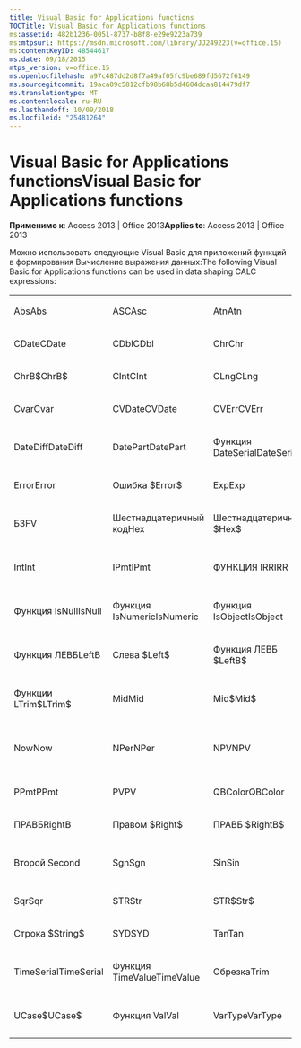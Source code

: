 ```yaml
---
title: Visual Basic for Applications functions
TOCTitle: Visual Basic for Applications functions
ms:assetid: 482b1236-0051-8737-b8f8-e29e9223a739
ms:mtpsurl: https://msdn.microsoft.com/library/JJ249223(v=office.15)
ms:contentKeyID: 48544617
ms.date: 09/18/2015
mtps_version: v=office.15
ms.openlocfilehash: a97c487dd2d8f7a49af05fc9be689fd5672f6149
ms.sourcegitcommit: 19aca09c5812cfb98b68b5d4604dcaa814479df7
ms.translationtype: MT
ms.contentlocale: ru-RU
ms.lasthandoff: 10/09/2018
ms.locfileid: "25481264"
---
```

# <a name="visual-basic-for-applications-functions"></a><span data-ttu-id="0704d-102">Visual Basic for Applications functions</span><span class="sxs-lookup"><span data-stu-id="0704d-102">Visual Basic for Applications functions</span></span>


<span data-ttu-id="0704d-103">**Применимо к**: Access 2013 | Office 2013</span><span class="sxs-lookup"><span data-stu-id="0704d-103">**Applies to**: Access 2013 | Office 2013</span></span>

<span data-ttu-id="0704d-104">Можно использовать следующие Visual Basic для приложений функций в формирования Вычисление выражения данных:</span><span class="sxs-lookup"><span data-stu-id="0704d-104">The following Visual Basic for Applications functions can be used in data shaping CALC expressions:</span></span>

<table style="width:100%;">
<colgroup>
<col style="width: 16%" />
<col style="width: 16%" />
<col style="width: 16%" />
<col style="width: 16%" />
<col style="width: 16%" />
<col style="width: 16%" />
</colgroup>
<tbody>
<tr class="odd">
<td><p><span data-ttu-id="0704d-105">Abs</span><span class="sxs-lookup"><span data-stu-id="0704d-105">Abs</span></span></p></td>
<td><p><span data-ttu-id="0704d-106">ASC</span><span class="sxs-lookup"><span data-stu-id="0704d-106">Asc</span></span></p></td>
<td><p><span data-ttu-id="0704d-107">Atn</span><span class="sxs-lookup"><span data-stu-id="0704d-107">Atn</span></span></p></td>
<td><p><span data-ttu-id="0704d-108">CBool</span><span class="sxs-lookup"><span data-stu-id="0704d-108">CBool</span></span></p></td>
<td><p><span data-ttu-id="0704d-109">CByte</span><span class="sxs-lookup"><span data-stu-id="0704d-109">CByte</span></span></p></td>
<td><p><span data-ttu-id="0704d-110">CCur</span><span class="sxs-lookup"><span data-stu-id="0704d-110">CCur</span></span></p></td>
</tr>
<tr class="even">
<td><p><span data-ttu-id="0704d-111">CDate</span><span class="sxs-lookup"><span data-stu-id="0704d-111">CDate</span></span></p></td>
<td><p><span data-ttu-id="0704d-112">CDbl</span><span class="sxs-lookup"><span data-stu-id="0704d-112">CDbl</span></span></p></td>
<td><p><span data-ttu-id="0704d-113">Chr</span><span class="sxs-lookup"><span data-stu-id="0704d-113">Chr</span></span></p></td>
<td><p><span data-ttu-id="0704d-114">ChrB</span><span class="sxs-lookup"><span data-stu-id="0704d-114">ChrB</span></span></p></td>
<td><p><span data-ttu-id="0704d-115">ChrW</span><span class="sxs-lookup"><span data-stu-id="0704d-115">ChrW</span></span></p></td>
<td><p><span data-ttu-id="0704d-116">Chr$</span><span class="sxs-lookup"><span data-stu-id="0704d-116">Chr$</span></span></p></td>
</tr>
<tr class="odd">
<td><p><span data-ttu-id="0704d-117">ChrB$</span><span class="sxs-lookup"><span data-stu-id="0704d-117">ChrB$</span></span></p></td>
<td><p><span data-ttu-id="0704d-118">CInt</span><span class="sxs-lookup"><span data-stu-id="0704d-118">CInt</span></span></p></td>
<td><p><span data-ttu-id="0704d-119">CLng</span><span class="sxs-lookup"><span data-stu-id="0704d-119">CLng</span></span></p></td>
<td><p><span data-ttu-id="0704d-120">Cos</span><span class="sxs-lookup"><span data-stu-id="0704d-120">Cos</span></span></p></td>
<td><p><span data-ttu-id="0704d-121">CSng</span><span class="sxs-lookup"><span data-stu-id="0704d-121">CSng</span></span></p></td>
<td><p><span data-ttu-id="0704d-122">CStr</span><span class="sxs-lookup"><span data-stu-id="0704d-122">CStr</span></span></p></td>
</tr>
<tr class="even">
<td><p><span data-ttu-id="0704d-123">Cvar</span><span class="sxs-lookup"><span data-stu-id="0704d-123">Cvar</span></span></p></td>
<td><p><span data-ttu-id="0704d-124">CVDate</span><span class="sxs-lookup"><span data-stu-id="0704d-124">CVDate</span></span></p></td>
<td><p><span data-ttu-id="0704d-125">CVErr</span><span class="sxs-lookup"><span data-stu-id="0704d-125">CVErr</span></span></p></td>
<td><p><span data-ttu-id="0704d-126">Date</span><span class="sxs-lookup"><span data-stu-id="0704d-126">Date</span></span></p></td>
<td><p><span data-ttu-id="0704d-127">Дата $</span><span class="sxs-lookup"><span data-stu-id="0704d-127">Date$</span></span></p></td>
<td><p><span data-ttu-id="0704d-128">DateAdd</span><span class="sxs-lookup"><span data-stu-id="0704d-128">DateAdd</span></span></p></td>
</tr>
<tr class="odd">
<td><p><span data-ttu-id="0704d-129">DateDiff</span><span class="sxs-lookup"><span data-stu-id="0704d-129">DateDiff</span></span></p></td>
<td><p><span data-ttu-id="0704d-130">DatePart</span><span class="sxs-lookup"><span data-stu-id="0704d-130">DatePart</span></span></p></td>
<td><p><span data-ttu-id="0704d-131">Функция DateSerial</span><span class="sxs-lookup"><span data-stu-id="0704d-131">DateSerial</span></span></p></td>
<td><p><span data-ttu-id="0704d-132">Функция DateValue</span><span class="sxs-lookup"><span data-stu-id="0704d-132">DateValue</span></span></p></td>
<td><p><span data-ttu-id="0704d-133">Day</span><span class="sxs-lookup"><span data-stu-id="0704d-133">Day</span></span></p></td>
<td><p><span data-ttu-id="0704d-134">DDB</span><span class="sxs-lookup"><span data-stu-id="0704d-134">DDB</span></span></p></td>
</tr>
<tr class="even">
<td><p><span data-ttu-id="0704d-135">Error</span><span class="sxs-lookup"><span data-stu-id="0704d-135">Error</span></span></p></td>
<td><p><span data-ttu-id="0704d-136">Ошибка $</span><span class="sxs-lookup"><span data-stu-id="0704d-136">Error$</span></span></p></td>
<td><p><span data-ttu-id="0704d-137">Exp</span><span class="sxs-lookup"><span data-stu-id="0704d-137">Exp</span></span></p></td>
<td><p><span data-ttu-id="0704d-138">Исправление</span><span class="sxs-lookup"><span data-stu-id="0704d-138">Fix</span></span></p></td>
<td><p><span data-ttu-id="0704d-139">Format</span><span class="sxs-lookup"><span data-stu-id="0704d-139">Format</span></span></p></td>
<td><p><span data-ttu-id="0704d-140">Формат $</span><span class="sxs-lookup"><span data-stu-id="0704d-140">Format$</span></span></p></td>
</tr>
<tr class="odd">
<td><p><span data-ttu-id="0704d-141">БЗ</span><span class="sxs-lookup"><span data-stu-id="0704d-141">FV</span></span></p></td>
<td><p><span data-ttu-id="0704d-142">Шестнадцатеричный код</span><span class="sxs-lookup"><span data-stu-id="0704d-142">Hex</span></span></p></td>
<td><p><span data-ttu-id="0704d-143">Шестнадцатеричный $</span><span class="sxs-lookup"><span data-stu-id="0704d-143">Hex$</span></span></p></td>
<td><p><span data-ttu-id="0704d-144">Час</span><span class="sxs-lookup"><span data-stu-id="0704d-144">Hour</span></span></p></td>
<td><p><span data-ttu-id="0704d-145">IIF</span><span class="sxs-lookup"><span data-stu-id="0704d-145">IIF</span></span></p></td>
<td><p><span data-ttu-id="0704d-146">InStr</span><span class="sxs-lookup"><span data-stu-id="0704d-146">InStr</span></span></p></td>
</tr>
<tr class="even">
<td><p><span data-ttu-id="0704d-147">Int</span><span class="sxs-lookup"><span data-stu-id="0704d-147">Int</span></span></p></td>
<td><p><span data-ttu-id="0704d-148">IPmt</span><span class="sxs-lookup"><span data-stu-id="0704d-148">IPmt</span></span></p></td>
<td><p><span data-ttu-id="0704d-149">ФУНКЦИЯ IRR</span><span class="sxs-lookup"><span data-stu-id="0704d-149">IRR</span></span></p></td>
<td><p><span data-ttu-id="0704d-150">Функция IsDate</span><span class="sxs-lookup"><span data-stu-id="0704d-150">IsDate</span></span></p></td>
<td><p><span data-ttu-id="0704d-151">Функция IsEmpty</span><span class="sxs-lookup"><span data-stu-id="0704d-151">IsEmpty</span></span></p></td>
<td><p><span data-ttu-id="0704d-152">IsError</span><span class="sxs-lookup"><span data-stu-id="0704d-152">IsError</span></span></p></td>
</tr>
<tr class="odd">
<td><p><span data-ttu-id="0704d-153">Функция IsNull</span><span class="sxs-lookup"><span data-stu-id="0704d-153">IsNull</span></span></p></td>
<td><p><span data-ttu-id="0704d-154">Функция IsNumeric</span><span class="sxs-lookup"><span data-stu-id="0704d-154">IsNumeric</span></span></p></td>
<td><p><span data-ttu-id="0704d-155">Функция IsObject</span><span class="sxs-lookup"><span data-stu-id="0704d-155">IsObject</span></span></p></td>
<td><p><span data-ttu-id="0704d-156">LCase</span><span class="sxs-lookup"><span data-stu-id="0704d-156">LCase</span></span></p></td>
<td><p><span data-ttu-id="0704d-157">LCase$</span><span class="sxs-lookup"><span data-stu-id="0704d-157">LCase$</span></span></p></td>
<td><p><span data-ttu-id="0704d-158">Left</span><span class="sxs-lookup"><span data-stu-id="0704d-158">Left</span></span></p></td>
</tr>
<tr class="even">
<td><p><span data-ttu-id="0704d-159">Функция ЛЕВБ</span><span class="sxs-lookup"><span data-stu-id="0704d-159">LeftB</span></span></p></td>
<td><p><span data-ttu-id="0704d-160">Слева $</span><span class="sxs-lookup"><span data-stu-id="0704d-160">Left$</span></span></p></td>
<td><p><span data-ttu-id="0704d-161">Функция ЛЕВБ $</span><span class="sxs-lookup"><span data-stu-id="0704d-161">LeftB$</span></span></p></td>
<td><p><span data-ttu-id="0704d-162">Len</span><span class="sxs-lookup"><span data-stu-id="0704d-162">Len</span></span></p></td>
<td><p><span data-ttu-id="0704d-163">Log</span><span class="sxs-lookup"><span data-stu-id="0704d-163">Log</span></span></p></td>
<td><p><span data-ttu-id="0704d-164">LTrim</span><span class="sxs-lookup"><span data-stu-id="0704d-164">LTrim</span></span></p></td>
</tr>
<tr class="odd">
<td><p><span data-ttu-id="0704d-165">Функции LTrim$</span><span class="sxs-lookup"><span data-stu-id="0704d-165">LTrim$</span></span></p></td>
<td><p><span data-ttu-id="0704d-166">Mid</span><span class="sxs-lookup"><span data-stu-id="0704d-166">Mid</span></span></p></td>
<td><p><span data-ttu-id="0704d-167">Mid$</span><span class="sxs-lookup"><span data-stu-id="0704d-167">Mid$</span></span></p></td>
<td><p><span data-ttu-id="0704d-168">Минута</span><span class="sxs-lookup"><span data-stu-id="0704d-168">Minute</span></span></p></td>
<td><p><span data-ttu-id="0704d-169">MIRR</span><span class="sxs-lookup"><span data-stu-id="0704d-169">MIRR</span></span></p></td>
<td><p><span data-ttu-id="0704d-170">Month</span><span class="sxs-lookup"><span data-stu-id="0704d-170">Month</span></span></p></td>
</tr>
<tr class="even">
<td><p><span data-ttu-id="0704d-171">Now</span><span class="sxs-lookup"><span data-stu-id="0704d-171">Now</span></span></p></td>
<td><p><span data-ttu-id="0704d-172">NPer</span><span class="sxs-lookup"><span data-stu-id="0704d-172">NPer</span></span></p></td>
<td><p><span data-ttu-id="0704d-173">NPV</span><span class="sxs-lookup"><span data-stu-id="0704d-173">NPV</span></span></p></td>
<td><p><span data-ttu-id="0704d-174">Центр развертывания Office</span><span class="sxs-lookup"><span data-stu-id="0704d-174">Oct</span></span></p></td>
<td><p><span data-ttu-id="0704d-175">$ Центра развертывания Office</span><span class="sxs-lookup"><span data-stu-id="0704d-175">Oct$</span></span></p></td>
<td><p><span data-ttu-id="0704d-176">Pmt</span><span class="sxs-lookup"><span data-stu-id="0704d-176">Pmt</span></span></p></td>
</tr>
<tr class="odd">
<td><p><span data-ttu-id="0704d-177">PPmt</span><span class="sxs-lookup"><span data-stu-id="0704d-177">PPmt</span></span></p></td>
<td><p><span data-ttu-id="0704d-178">PV</span><span class="sxs-lookup"><span data-stu-id="0704d-178">PV</span></span></p></td>
<td><p><span data-ttu-id="0704d-179">QBColor</span><span class="sxs-lookup"><span data-stu-id="0704d-179">QBColor</span></span></p></td>
<td><p><span data-ttu-id="0704d-180">Частота</span><span class="sxs-lookup"><span data-stu-id="0704d-180">Rate</span></span></p></td>
<td><p><span data-ttu-id="0704d-181">RGB</span><span class="sxs-lookup"><span data-stu-id="0704d-181">RGB</span></span></p></td>
<td><p><span data-ttu-id="0704d-182">Right</span><span class="sxs-lookup"><span data-stu-id="0704d-182">Right</span></span></p></td>
</tr>
<tr class="even">
<td><p><span data-ttu-id="0704d-183">ПРАВБ</span><span class="sxs-lookup"><span data-stu-id="0704d-183">RightB</span></span></p></td>
<td><p><span data-ttu-id="0704d-184">Правом $</span><span class="sxs-lookup"><span data-stu-id="0704d-184">Right$</span></span></p></td>
<td><p><span data-ttu-id="0704d-185">ПРАВБ $</span><span class="sxs-lookup"><span data-stu-id="0704d-185">RightB$</span></span></p></td>
<td><p><span data-ttu-id="0704d-186">Функция Rnd</span><span class="sxs-lookup"><span data-stu-id="0704d-186">Rnd</span></span></p></td>
<td><p><span data-ttu-id="0704d-187">RTrim</span><span class="sxs-lookup"><span data-stu-id="0704d-187">RTrim</span></span></p></td>
<td><p><span data-ttu-id="0704d-188">RTrim$</span><span class="sxs-lookup"><span data-stu-id="0704d-188">RTrim$</span></span></p></td>
</tr>
<tr class="odd">
<td><p><span data-ttu-id="0704d-189">Второй </span><span class="sxs-lookup"><span data-stu-id="0704d-189">Second</span></span></p></td>
<td><p><span data-ttu-id="0704d-190">Sgn</span><span class="sxs-lookup"><span data-stu-id="0704d-190">Sgn</span></span></p></td>
<td><p><span data-ttu-id="0704d-191">Sin</span><span class="sxs-lookup"><span data-stu-id="0704d-191">Sin</span></span></p></td>
<td><p><span data-ttu-id="0704d-192">SLN</span><span class="sxs-lookup"><span data-stu-id="0704d-192">SLN</span></span></p></td>
<td><p><span data-ttu-id="0704d-193">ПРОБЕЛ</span><span class="sxs-lookup"><span data-stu-id="0704d-193">Space</span></span></p></td>
<td><p><span data-ttu-id="0704d-194">$ Пространства</span><span class="sxs-lookup"><span data-stu-id="0704d-194">Space$</span></span></p></td>
</tr>
<tr class="even">
<td><p><span data-ttu-id="0704d-195">Sqr</span><span class="sxs-lookup"><span data-stu-id="0704d-195">Sqr</span></span></p></td>
<td><p><span data-ttu-id="0704d-196">STR</span><span class="sxs-lookup"><span data-stu-id="0704d-196">Str</span></span></p></td>
<td><p><span data-ttu-id="0704d-197">STR$</span><span class="sxs-lookup"><span data-stu-id="0704d-197">Str$</span></span></p></td>
<td><p><span data-ttu-id="0704d-198">StrComp</span><span class="sxs-lookup"><span data-stu-id="0704d-198">StrComp</span></span></p></td>
<td><p><span data-ttu-id="0704d-199">StrConv</span><span class="sxs-lookup"><span data-stu-id="0704d-199">StrConv</span></span></p></td>
<td><p><span data-ttu-id="0704d-200">String</span><span class="sxs-lookup"><span data-stu-id="0704d-200">String</span></span></p></td>
</tr>
<tr class="odd">
<td><p><span data-ttu-id="0704d-201">Строка $</span><span class="sxs-lookup"><span data-stu-id="0704d-201">String$</span></span></p></td>
<td><p><span data-ttu-id="0704d-202">SYD</span><span class="sxs-lookup"><span data-stu-id="0704d-202">SYD</span></span></p></td>
<td><p><span data-ttu-id="0704d-203">Tan</span><span class="sxs-lookup"><span data-stu-id="0704d-203">Tan</span></span></p></td>
<td><p><span data-ttu-id="0704d-204">Time</span><span class="sxs-lookup"><span data-stu-id="0704d-204">Time</span></span></p></td>
<td><p><span data-ttu-id="0704d-205">Время $</span><span class="sxs-lookup"><span data-stu-id="0704d-205">Time$</span></span></p></td>
<td><p><span data-ttu-id="0704d-206">Timer</span><span class="sxs-lookup"><span data-stu-id="0704d-206">Timer</span></span></p></td>
</tr>
<tr class="even">
<td><p><span data-ttu-id="0704d-207">TimeSerial</span><span class="sxs-lookup"><span data-stu-id="0704d-207">TimeSerial</span></span></p></td>
<td><p><span data-ttu-id="0704d-208">Функция TimeValue</span><span class="sxs-lookup"><span data-stu-id="0704d-208">TimeValue</span></span></p></td>
<td><p><span data-ttu-id="0704d-209">Обрезка</span><span class="sxs-lookup"><span data-stu-id="0704d-209">Trim</span></span></p></td>
<td><p><span data-ttu-id="0704d-210">Trim$</span><span class="sxs-lookup"><span data-stu-id="0704d-210">Trim$</span></span></p></td>
<td><p><span data-ttu-id="0704d-211">TypeName</span><span class="sxs-lookup"><span data-stu-id="0704d-211">TypeName</span></span></p></td>
<td><p><span data-ttu-id="0704d-212">UCase</span><span class="sxs-lookup"><span data-stu-id="0704d-212">UCase</span></span></p></td>
</tr>
<tr class="odd">
<td><p><span data-ttu-id="0704d-213">UCase$</span><span class="sxs-lookup"><span data-stu-id="0704d-213">UCase$</span></span></p></td>
<td><p><span data-ttu-id="0704d-214">Функция Val</span><span class="sxs-lookup"><span data-stu-id="0704d-214">Val</span></span></p></td>
<td><p><span data-ttu-id="0704d-215">VarType</span><span class="sxs-lookup"><span data-stu-id="0704d-215">VarType</span></span></p></td>
<td><p><span data-ttu-id="0704d-216">День недели</span><span class="sxs-lookup"><span data-stu-id="0704d-216">Weekday</span></span></p></td>
<td><p><span data-ttu-id="0704d-217">Year</span><span class="sxs-lookup"><span data-stu-id="0704d-217">Year</span></span></p></td>
<td><p><br />
</p></td>
</tr>
</tbody>
</table>

